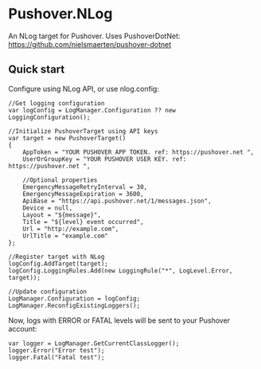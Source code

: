 # Pushover.NLog
An NLog target for Pushover.
Uses PushoverDotNet: https://github.com/nielsmaerten/pushover-dotnet

## Quick start
Configure using NLog API, or use nlog.config:  


    //Get logging configuration
    var logConfig = LogManager.Configuration ?? new LoggingConfiguration();

    //Initialize PushoverTarget using API keys
    var target = new PushoverTarget()
    {
        AppToken = "YOUR PUSHOVER APP TOKEN. ref: https://pushover.net ",
        UserOrGroupKey = "YOUR PUSHOVER USER KEY. ref: https://pushover.net ",

        //Optional properties
        EmergencyMessageRetryInterval = 30,
        EmergencyMessageExpiration = 3600,
        ApiBase = "https://api.pushover.net/1/messages.json",
        Device = null,
        Layout = "${message}",
        Title = "${level} event occurred",
        Url = "http://example.com",
        UrlTitle = "example.com"
    };

    //Register target with NLog
    logConfig.AddTarget(target);
    logConfig.LoggingRules.Add(new LoggingRule("*", LogLevel.Error, target));

    //Update configuration
    LogManager.Configuration = logConfig;
    LogManager.ReconfigExistingLoggers();
    
Now, logs with ERROR or FATAL levels will be sent to your Pushover account:

    var logger = LogManager.GetCurrentClassLogger();
    logger.Error("Error test");
    logger.Fatal("Fatal test");
